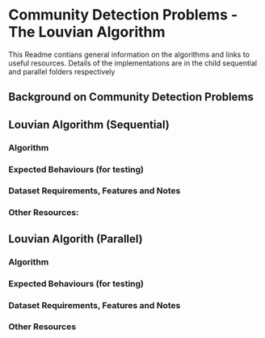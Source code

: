 # Community Detection Problems - The Louvian Algorithm
This Readme contians general information on the algorithms and links to useful resources. Details of the implementations are in the child sequential and parallel folders respectively

## Background on Community Detection Problems

## Louvian Algorithm (Sequential)

### Algorithm

### Expected Behaviours (for testing)

### Dataset Requirements, Features and Notes

### Other Resources: 



## Louvian Algorith (Parallel)

### Algorithm

### Expected Behaviours (for testing)

### Dataset Requirements, Features and Notes

### Other Resources
